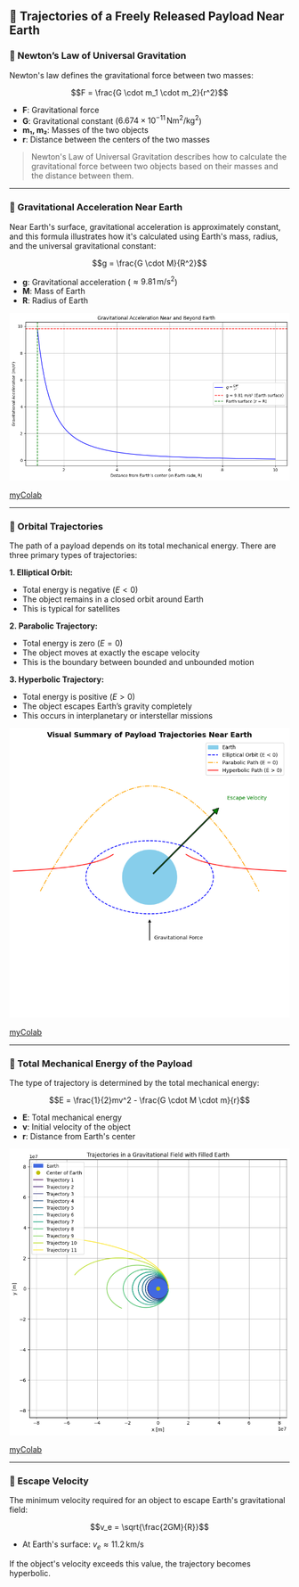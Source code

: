 ## 🚀 Trajectories of a Freely Released Payload Near Earth

###  🔵 Newton’s Law of Universal Gravitation

Newton's law defines the gravitational force between two masses:

$$F = \frac{G \cdot m_1 \cdot m_2}{r^2}$$

- **F**: Gravitational force  
- **G**: Gravitational constant ($6.674 \times 10^{-11} \, \text{Nm}^2/\text{kg}^2$)  
- **m₁, m₂**: Masses of the two objects  
- **r**: Distance between the centers of the two masses

>Newton's Law of Universal Gravitation describes how to calculate the gravitational force between two objects based on their masses and the distance between them.

---

### 🔵 Gravitational Acceleration Near Earth

Near Earth's surface, gravitational acceleration is approximately constant,
 and this formula illustrates how it's calculated using Earth's mass, radius, and the universal gravitational constant:

$$g = \frac{G \cdot M}{R^2}$$

- **g**: Gravitational acceleration ($\approx 9.81 \, \text{m/s}^2$)  
- **M**: Mass of Earth  
- **R**: Radius of Earth

![alt text](image-5.png)

[myColab](https://colab.research.google.com/drive/1Wc53ExkR7nvwacQz44JBb7iQmHrV9kFO)

---

### 🔵 Orbital Trajectories

The path of a payload depends on its total mechanical energy. There are three primary types of trajectories:

**1. Elliptical Orbit:**

- Total energy is negative ($E < 0$)  
- The object remains in a closed orbit around Earth  
- This is typical for satellites

**2. Parabolic Trajectory:**

- Total energy is zero ($E = 0$)  
- The object moves at exactly the escape velocity  
- This is the boundary between bounded and unbounded motion

**3. Hyperbolic Trajectory:**

- Total energy is positive ($E > 0$)  
- The object escapes Earth’s gravity completely  
- This occurs in interplanetary or interstellar missions

![alt text](image-4.png)

[myColab](https://colab.research.google.com/drive/1-jYumlzHehTdF48dWj91Lr7OYSV2dQ6G)

---

### 🔵 Total Mechanical Energy of the Payload

The type of trajectory is determined by the total mechanical energy:

$$E = \frac{1}{2}mv^2 - \frac{G \cdot M \cdot m}{r}$$

- **E**: Total mechanical energy  
- **v**: Initial velocity of the object  
- **r**: Distance from Earth's center

![alt text](image-6.png)

[myColab](https://colab.research.google.com/drive/1m8khfbkP8bL-lrLzclHjgky3g_xMYSSw)

---

### 🔵 Escape Velocity

The minimum velocity required for an object to escape Earth's gravitational field:

$$v_e = \sqrt{\frac{2GM}{R}}$$

- At Earth's surface: $v_e \approx 11.2 \, \text{km/s}$

If the object's velocity exceeds this value, the trajectory becomes hyperbolic.
